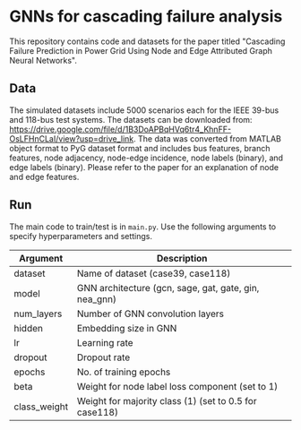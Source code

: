 # GNNs for cascading failure analysis
This repository contains code and datasets for the paper titled "Cascading Failure Prediction in Power Grid Using Node and Edge Attributed Graph Neural Networks".

## Data
The simulated datasets include 5000 scenarios each for the IEEE 39-bus and 118-bus test systems. The datasets can be downloaded from: https://drive.google.com/file/d/1B3DoAPBqHVq6tr4_KhnFF-OsLFHnCLaI/view?usp=drive_link. The data was converted from MATLAB object format to PyG dataset format and includes bus features, branch features, node adjacency, node-edge incidence, node labels (binary), and edge labels (binary). Please refer to the paper for an explanation of node and edge features.

## Run
The main code to train/test is in `main.py`.
Use the following arguments to specify hyperparameters and settings.

| Argument      | Description             |
|---------------|-------------------------|
| dataset		    | Name of dataset (case39, case118)|
| model			    | GNN architecture (gcn, sage, gat, gate, gin, nea_gnn) |
| num_layers    | Number of GNN convolution layers |
| hidden        | Embedding size in GNN |
| lr            | Learning rate |
| dropout       | Dropout rate |
| epochs        | No. of training epochs |
| beta          | Weight for node label loss component (set to 1) |
| class_weight  | Weight for majority class (1) (set to 0.5 for case118) |
